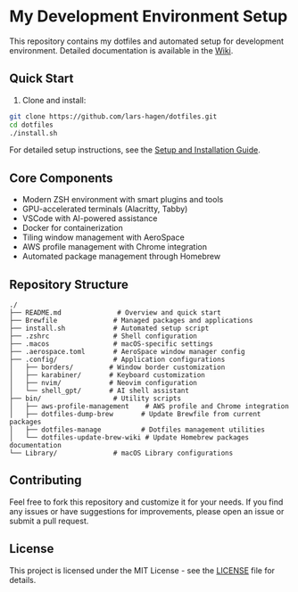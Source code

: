 # My Development Environment Setup

This repository contains my dotfiles and automated setup for development environment. Detailed documentation is available in the [Wiki](../../wiki).

## Quick Start

1. Clone and install:
```bash
git clone https://github.com/lars-hagen/dotfiles.git
cd dotfiles
./install.sh
```

For detailed setup instructions, see the [Setup and Installation Guide](../../wiki/Setup-And-Installation).

## Core Components

- Modern ZSH environment with smart plugins and tools
- GPU-accelerated terminals (Alacritty, Tabby)
- VSCode with AI-powered assistance
- Docker for containerization
- Tiling window management with AeroSpace
- AWS profile management with Chrome integration
- Automated package management through Homebrew

## Repository Structure
```
./
├── README.md              # Overview and quick start
├── Brewfile              # Managed packages and applications
├── install.sh            # Automated setup script
├── .zshrc                # Shell configuration
├── .macos                # macOS-specific settings
├── .aerospace.toml       # AeroSpace window manager config
├── .config/              # Application configurations
│   ├── borders/         # Window border customization
│   ├── karabiner/       # Keyboard customization
│   ├── nvim/            # Neovim configuration
│   └── shell_gpt/       # AI shell assistant
├── bin/                  # Utility scripts
│   ├── aws-profile-management    # AWS profile and Chrome integration
│   ├── dotfiles-dump-brew       # Update Brewfile from current packages
│   ├── dotfiles-manage          # Dotfiles management utilities
│   └── dotfiles-update-brew-wiki # Update Homebrew packages documentation
└── Library/              # macOS Library configurations
```

## Contributing

Feel free to fork this repository and customize it for your needs. If you find any issues or have suggestions for improvements, please open an issue or submit a pull request.

## License

This project is licensed under the MIT License - see the [LICENSE](LICENSE) file for details.
